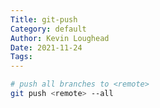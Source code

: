 ```yaml
---  
Title: git-push  
Category: default  
Author: Kevin Loughead  
Date: 2021-11-24  
Tags:   
---  
```


```bash
# push all branches to <remote>
git push <remote> --all
```